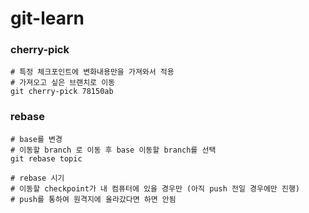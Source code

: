 # git-learn

### cherry-pick
```
# 특정 체크포인트에 변화내용만을 가져와서 적용
# 가져오고 싶은 브랜치로 이동
git cherry-pick 78150ab
```


### rebase
```
# base를 변경
# 이동할 branch 로 이동 후 base 이동할 branch를 선택
git rebase topic

# rebase 시기
# 이동할 checkpoint가 내 컴퓨터에 있을 경우만 (아직 push 전일 경우에만 진행)
# push를 통하여 원격지에 올라갔다면 하면 안됨
```
